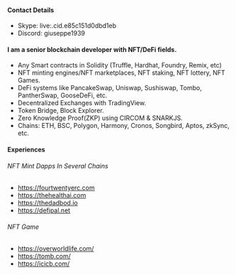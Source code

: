 #### **Contact Details**
- Skype: live:.cid.e85c151d0dbd1eb
- Discord: giuseppe1939
#### I am a senior blockchain developer with NFT/DeFi fields.
- Any Smart contracts in Solidity (Truffle, Hardhat, Foundry, Remix, etc)
- NFT minting engines/NFT marketplaces, NFT staking, NFT lottery, NFT Games.
- DeFi systems like PancakeSwap, Uniswap, Sushiswap, Tombo, PantherSwap, GooseDeFi, etc.
- Decentralized Exchanges with TradingView.
- Token Bridge, Block Explorer.
- Zero Knowledge Proof(ZKP) using CIRCOM & SNARKJS.
- Chains: ETH, BSC, Polygon, Harmony, Cronos, Songbird, Aptos, zkSync, etc.

#### Experiences
###### NFT Mint Dapps In Several Chains  
- https://fourtwentyerc.com
- https://thehealthai.com
- https://thedadbod.io
- https://defipal.net
###### NFT Game
- https://overworldlife.com/
- https://tomb.com/
- https://icicb.com/
